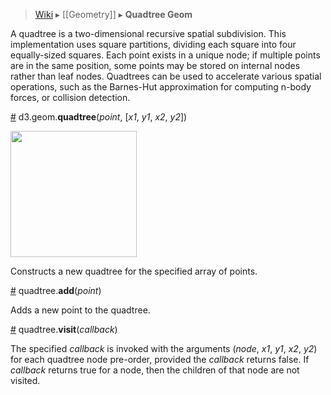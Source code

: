 > [Wiki](Home) ▸ [[Geometry]] ▸ **Quadtree Geom**

A quadtree is a two-dimensional recursive spatial subdivision. This implementation uses square partitions, dividing each square into four equally-sized squares. Each point exists in a unique node; if multiple points are in the same position, some points may be stored on internal nodes rather than leaf nodes. Quadtrees can be used to accelerate various spatial operations, such as the Barnes-Hut approximation for computing n-body forces, or collision detection.

<a name="quadtree" href="#wiki-quadtree">#</a> d3.geom.<b>quadtree</b>(<i>point</i>, [<i>x1</i>, <i>y1</i>, <i>x2</i>, <i>y2</i>])

<a href="http://bl.ocks.org/4343214"><img src="https://raw.github.com/gist/4343214/thumbnail.png" width="202"></a>

Constructs a new quadtree for the specified array of points.

<a name="add" href="#wiki-add">#</a> quadtree.<b>add</b>(<i>point</i>)

Adds a new point to the quadtree.

<a name="visit" href="#wiki-visit">#</a> quadtree.<b>visit</b>(<i>callback</i>)

The specified *callback* is invoked with the arguments (*node*, *x1*, *y1*, *x2*, *y2*) for each quadtree node pre-order, provided the *callback* returns false. If *callback* returns true for a node, then the children of that node are not visited.